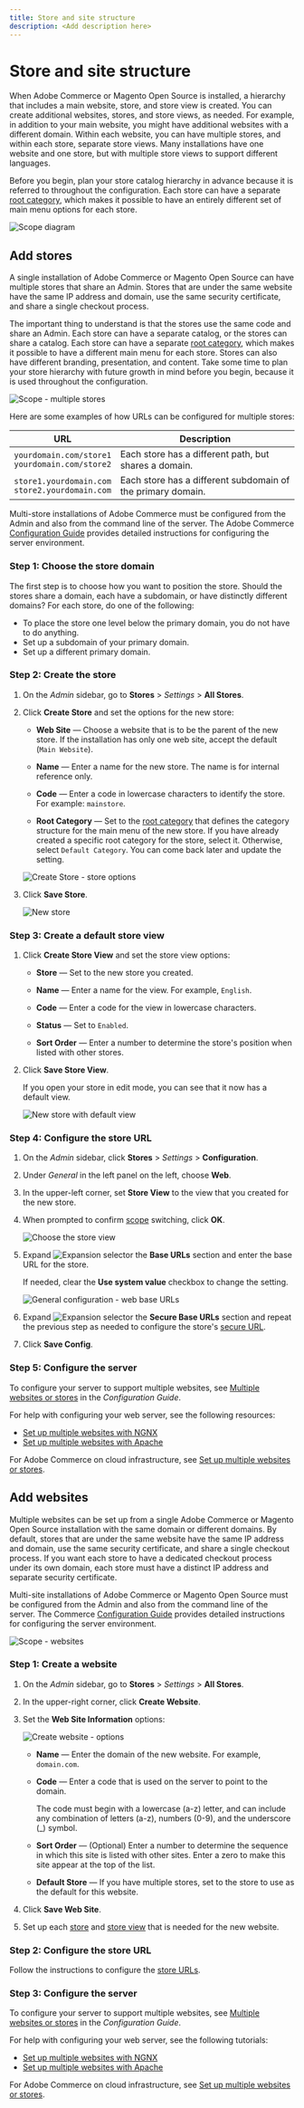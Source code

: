 ```yaml
---
title: Store and site structure
description: <Add description here>
---
```

# Store and site structure

When Adobe Commerce or Magento Open Source is installed, a hierarchy that includes a main website, store, and store view is created. You can create additional websites, stores, and store views, as needed. For example, in addition to your main website, you might have additional websites with a different domain. Within each website, you can have multiple stores, and within each store, separate store views. Many installations have one website and one store, but with multiple store views to support different languages.

Before you begin, plan your store catalog hierarchy in advance because it is referred to throughout the configuration. Each store can have a separate [root category](../catalog/category-root.md), which makes it possible to have an entirely different set of main menu options for each store.

![Scope diagram](./assets/scope-multisite.svg)<!-- {:width="550px"} -->

## Add stores

A single installation of Adobe Commerce or Magento Open Source can have multiple stores that share an Admin. Stores that are under the same website have the same IP address and domain, use the same security certificate, and share a single checkout process.

The important thing to understand is that the stores use the same code and share an Admin. Each store can have a separate catalog, or the stores can share a catalog. Each store can have a separate [root category](../catalog/category-root.md), which makes it possible to have a different main menu for each store. Stores can also have different branding, presentation, and content. Take some time to plan your store hierarchy with future growth in mind before you begin, because it is used throughout the configuration.

![Scope - multiple stores](./assets/scope-multistore.svg)<!-- {:width="550px"} -->

Here are some examples of how URLs can be configured for multiple stores:

| URL | Description |
| --- | ----------- |
| `yourdomain.com/store1`<br>`yourdomain.com/store2` | Each store has a different path, but shares a domain. |
| `store1.yourdomain.com`<br>`store2.yourdomain.com` | Each store has a different subdomain of the primary domain. |

Multi-store installations of Adobe Commerce must be configured from the Admin and also from the command line of the server. The Adobe Commerce [Configuration Guide](https://experienceleague.adobe.com/docs/commerce-operations/configuration-guide/multi-sites/ms-overview.html) provides detailed instructions for configuring the server environment.

### Step 1: Choose the store domain

The first step is to choose how you want to position the store. Should the stores share a domain, each have a subdomain, or have distinctly different domains? For each store, do one of the following:

- To place the store one level below the primary domain, you do not have to do anything.
- Set up a subdomain of your primary domain.
- Set up a different primary domain.

### Step 2: Create the store

1. On the _Admin_ sidebar, go to **Stores** > _Settings_ > **All Stores**.

1. Click **Create Store** and set the options for the new store:

   - **Web Site** — Choose a website that is to be the parent of the new store. If the installation has only one web site, accept the default (`Main Website`).

   - **Name** — Enter a name for the new store. The name is for internal reference only.

   - **Code** — Enter a code in lowercase characters to identify the store. For example: `mainstore`.

   - **Root Category** — Set to the [root category](../catalog/category-root.md) that defines the category structure for the main menu of the new store. If you have already created a specific root category for the store, select it. Otherwise, select `Default Category`. You can come back later and update the setting.

   ![Create Store - store options](./assets/stores-all-store-information.png)<!-- zoom -->

1. Click **Save Store**.

   ![New store](./assets/create-store-saved.png)<!-- zoom -->

### Step 3: Create a default store view

1. Click **Create Store View** and set the store view options:

   - **Store** — Set to the new store you created.

   - **Name** — Enter a name for the view. For example, `English`.

   - **Code** — Enter a code for the view in lowercase characters.

   - **Status** — Set to `Enabled`.

   - **Sort Order** — Enter a number to determine the store's position when listed with other stores.

1. Click **Save Store View**.

   If you open your store in edit mode, you can see that it now has a default view.

   ![New store with default view](./assets/new-store-default-view.png)<!-- zoom -->

### Step 4: Configure the store URL

1. On the _Admin_ sidebar, click **Stores** > _Settings_ > **Configuration**.

1. Under _General_ in the left panel on the left, choose **Web**.

1. In the upper-left corner, set **Store View** to the view that you created for the new store.

1. When prompted to confirm [scope](../getting-started/websites-stores-views.md#scope-settings) switching, click **OK**.

   ![Choose the store view](./assets/create-store-config-view.png)<!-- zoom -->

1. Expand ![Expansion selector](../assets/icon-display-expand.png) the **Base URLs** section and enter the base URL for the store.

   If needed, clear the **Use system value** checkbox to change the setting.

   ![General configuration - web base URLs](./assets/config-general-web-base-urls-clear-checkbox.png)

1. Expand ![Expansion selector](../assets/icon-display-expand.png) the **Secure Base URLs** section and repeat the previous step as needed to configure the store's [secure URL](store-urls.md).

1. Click **Save Config**.

### Step 5: Configure the server

To configure your server to support multiple websites, see [Multiple websites or stores](https://experienceleague.adobe.com/docs/commerce-operations/configuration-guide/multi-sites/ms-overview.html) in the _Configuration Guide_.

For help with configuring your web server, see the following resources:

- [Set up multiple websites with NGNX](https://experienceleague.adobe.com/docs/commerce-operations/configuration-guide/multi-sites/ms-nginx.html)
- [Set up multiple websites with Apache](https://experienceleague.adobe.com/docs/commerce-operations/configuration-guide/multi-sites/ms-apache.html)

For Adobe Commerce on cloud infrastructure, see [Set up multiple websites or stores](https://devdocs.magento.com/cloud/project/project-multi-sites.html).

## Add websites

Multiple websites can be set up from a single Adobe Commerce or Magento Open Source installation with the same domain or different domains. By default, stores that are under the same website have the same IP address and domain, use the same security certificate, and share a single checkout process. If you want each store to have a dedicated checkout process under its own domain, each store must have a distinct IP address and separate security certificate.

Multi-site installations of Adobe Commerce or Magento Open Source must be configured from the Admin and also from the command line of the server. The Commerce [Configuration Guide](https://experienceleague.adobe.com/docs/commerce-operations/configuration-guide/multi-sites/ms-overview.html) provides detailed instructions for configuring the server environment.

![Scope - websites](./assets/scope-multisite.svg)<!-- {:width="550px"} -->

### Step 1: Create a website

1. On the _Admin_ sidebar, go to **Stores** > _Settings_ > **All Stores**.

1. In the upper-right corner, click **Create Website**.

1. Set the **Web Site Information** options:

   ![Create website - options](./assets/create-website-info.png)<!-- zoom -->

   - **Name** — Enter the domain of the new website. For example, `domain.com`.

   - **Code** — Enter a code that is used on the server to point to the domain.

      The code must begin with a lowercase (a-z) letter, and can include any combination of letters (a-z), numbers (0-9), and the underscore (_) symbol.

   - **Sort Order** — (Optional) Enter a number to determine the sequence in which this site is listed with other sites. Enter a zero to make this site appear at the top of the list.

   - **Default Store** — If you have multiple stores, set to the store to use as the default for this website.

1. Click **Save Web Site**.

1. Set up each [store](#add-stores) and [store view](store-views.md) that is needed for the new website.

### Step 2: Configure the store URL

Follow the instructions to configure the [store URLs](store-urls.md).

### Step 3: Configure the server

To configure your server to support multiple websites, see [Multiple websites or stores](https://experienceleague.adobe.com/docs/commerce-operations/configuration-guide/multi-sites/ms-overview.html) in the _Configuration Guide_.

For help with configuring your web server, see the following tutorials:

- [Set up multiple websites with NGNX](https://experienceleague.adobe.com/docs/commerce-operations/configuration-guide/multi-sites/ms-nginx.html)
- [Set up multiple websites with Apache](https://experienceleague.adobe.com/docs/commerce-operations/configuration-guide/multi-sites/ms-apache.html)

For Adobe Commerce on cloud infrastructure, see [Set up multiple websites or stores](https://devdocs.magento.com/cloud/project/project-multi-sites.html).
